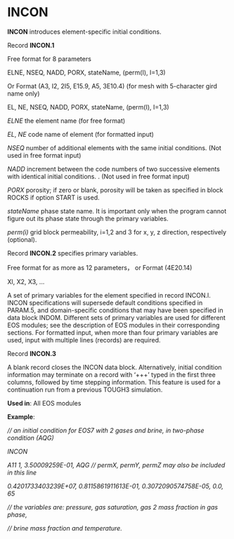 # INCON

**INCON**            introduces element-specific initial conditions.

&#x20;Record **INCON.1**

&#x20;                      Free format for 8 parameters

&#x20;                      ELNE, NSEQ, NADD, PORX, stateName, (perm(I), I=1,3)

&#x20;                      Or Format (A3, I2, 2I5, E15.9, A5, 3E10.4) (for mesh with 5-character gird name only)

&#x20;                      EL, NE, NSEQ, NADD, PORX, stateName, (perm(I), I=1,3)

_ELNE_             the element name (for free format)

_EL_, _NE_           code name of element (for formatted input)

_NSEQ_            number of additional elements with the same initial conditions. (Not used in free format input)

_NADD_            increment between the code numbers of two successive elements with identical initial conditions. . (Not used in free format input)

_PORX_            porosity; if zero or blank, porosity will be taken as specified in block ROCKS if option START is used.

_stateName_    phase state name. It is important only when the program cannot figure out its phase state through the primary variables.

_perm(i)_   grid block permeability, i=1,2 and 3 for x, y, z direction, respectively (optional).

Record **INCON.2**        specifies primary variables.

&#x20;                      Free format for as more as 12 parameters， or Format (4E20.14)

&#x20;                      Xl, X2, X3, ...

A set of primary variables for the element specified in record INCON.l. INCON specifications will supersede default conditions specified in PARAM.5, and domain-specific conditions that may have been specified in data block INDOM. Different sets of primary variables are used for different EOS modules; see the description of EOS modules in their corresponding sections. For formatted input, when more than four primary variables are used, input with multiple lines (records) are required.

&#x20;Record **INCON.3**

A blank record closes the INCON data block. Alternatively, initial condition information may terminate on a record with ‘+++’ typed in the first three columns, followed by time stepping information. This feature is used for a continuation run from a previous TOUGH3 simulation.

**Used in**: All EOS modules

**Example**:

_// an initial condition for EOS7 with 2 gases and brine, in two-phase condition (AQG)_

_INCON_

_A11 1, 3.50009259E-01, AQG                     // permX, permY, permZ may also be included in this line_       &#x20;

_0.4201733403239E+07, 0.8115861911613E-01, 0.3072090574758E-05, 0.0, 65_&#x20;

_// the variables are: pressure, gas saturation, gas 2 mass fraction in  gas phase,_&#x20;

_// brine mass fraction and temperature._
